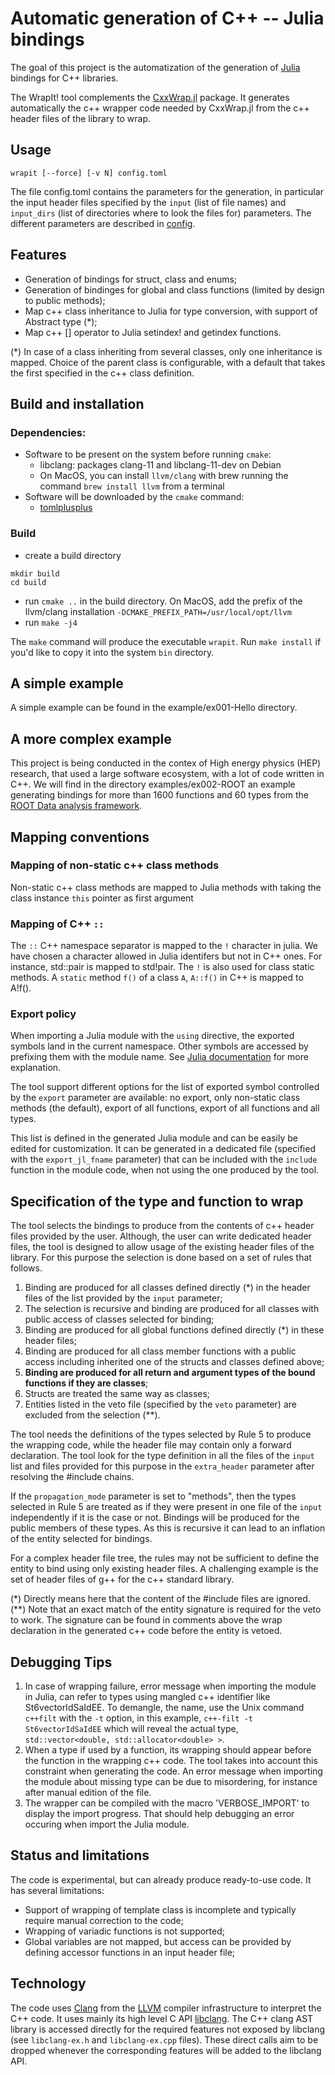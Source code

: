 # Automatic generation of C++ -- Julia bindings

The goal of this project is the automatization of the generation of [Julia](https://julialang.org) bindings for C++ libraries.

The WrapIt! tool complements the [CxxWrap.jl](https://github.com/JuliaInterop/CxxWrap.jl) package. It generates automatically the c++ wrapper code needed by CxxWrap.jl from the c++ header files of the library to wrap.

## Usage

```
wrapit [--force] [-v N] config.toml
```

The file config.toml contains the parameters for the generation, in particular the input header files specified by the `input` (list of file names) and `input_dirs` (list of directories where to look the files for) parameters. The different parameters are described in [config](doc/config.md).

## Features

  * Generation of bindings for struct, class and enums;
  * Generation of bindinges for global and class functions (limited by design to public methods);
  * Map c++ class inheritance to Julia for type conversion, with support of Abstract type (*);
  * Map c++ [] operator to Julia setindex! and getindex functions.

(*) In case of a class inheriting from several classes, only one inheritance is mapped. Choice of the parent class is configurable, with a default that takes the first specified in the c++ class definition.

## Build and installation

### Dependencies:

  * Software to be present on the system before running `cmake`:
    * libclang: packages clang-11 and libclang-11-dev on Debian
    * On MacOS, you can install `llvm/clang` with brew running the command `brew install llvm` from a terminal
  * Software will be downloaded  by the `cmake` command:
    * [tomlplusplus](https://github.com/marzer/tomlplusplus.git)

### Build

  * create a build directory
  ```
  mkdir build
  cd build
  ```
  * run `cmake ..` in the  build directory. On MacOS, add the prefix of the llvm/clang installation `-DCMAKE_PREFIX_PATH=/usr/local/opt/llvm`  
  * run `make -j4`

The `make` command will produce the executable `wrapit`. Run `make install` if you'd like to copy it into the system `bin` directory.

## A simple example

A simple example can be found in the example/ex001-Hello directory.

## A more complex example

This project is being conducted in the contex of High energy physics (HEP) research, that used a large software ecosystem, with a lot of code written in C++. We will find in the directory examples/ex002-ROOT an example generating bindings for more than 1600 functions and 60 types from the [ROOT Data analysis framework](http://root.cern.ch).

## Mapping conventions

### Mapping of non-static c++ class methods

Non-static c++ class methods are mapped to Julia methods with taking the class instance `this` pointer as first argument

### Mapping of C++ `::`

The `::` C++ namespace separator is mapped to the `!` character in julia. We have chosen a character allowed in Julia identifers but not in C++ ones. For instance, std::pair is mapped to std!pair. The `!` is also used for class static methods. A `static` method `f()` of a class `A`, `A::f()` in C++ is mapped to A!f().

### Export policy

When importing a Julia module with the `using` directive, the exported symbols land in the current namespace. Other symbols are accessed by prefixing them with the module name. See [Julia documentation](https://docs.julialang.org/en/v1/manual/modules/#namespace-management) for more explanation.

The tool support different options for the list of exported symbol controlled by the `export` parameter  are available: no export, only non-static class methods (the default), export of all functions, export of all functions and all types.

This list is defined in the generated Julia module and can be easily be edited for customization. It can be generated in a dedicated file (specified with the `export_jl_fname` parameter) that can be included with the `include` function in the module code, when not using the one produced by the tool.

## Specification of the type and function to wrap

The tool selects the bindings to produce from the contents of c++ header files provided by the user. Although, the user can write dedicated header files, the tool is designed to allow usage of the existing header files of the library. For this purpose the selection is done based on a set of rules that follows.

   1. Binding are produced for all classes defined directly (\*) in the header files of the list provided by the `input` parameter;
   2. The selection is recursive and binding are produced for all classes with public access of classes  selected for binding;
   3. Binding are produced for all global functions defined directly (*) in these header files;
   4. Binding are produced for all class member functions with a public access including inherited one of the structs and classes defined above;
   5. **Binding are produced for all return and argument types of the bound functions if they are classes**;
   6. Structs are treated the same way as classes;
   7. Entities listed in the veto file (specified by the `veto` parameter) are excluded from the selection (\*\*).

The tool needs the definitions of the types selected by Rule 5 to produce the wrapping code, while the header file may contain only a forward declaration. The tool look for the type definition in all the files of the `input` list and files provided for this purpose in the `extra_header` parameter after resolving the #include chains.

If the `propagation_mode` parameter is set to "methods", then the types selected in Rule 5 are treated as if they were present in one file of the `input` independently if it is the case or not. Bindings will be produced for the public members of these types. As this is recursive it can lead to an inflation of the entity selected for bindings.

For a complex header file tree, the rules may not be sufficient to define the entity to bind using only existing header files. A challenging example is the set of header files of g++ for the c++ standard library.


(\*) Directly means here that the content of the #include files are ignored.
(\*\*) Note that an exact match of the entity signature is required for the veto to work. The signature can be found in comments above the wrap declaration in the generated c++ code before the entity is vetoed.

## Debugging Tips

   1. In case of wrapping failure, error message when importing the module in Julia, can refer to types using mangled c++ identifier like St6vectorIdSaIdEE. To demangle, the name, use the Unix command `c++filt` with the `-t` option, in this example, `c++-filt -t St6vectorIdSaIdEE` which will reveal the actual type, `std::vector<double, std::allocator<double> >`.
   2. When a type if used by a function, its wrapping should appear before the function in the wrapping c++ code. The tool takes into account this constraint when generating the code. An error message when importing the module about missing type can be due to misordering, for instance after manual edition of the file.
   3. The wrapper can be compiled with the macro 'VERBOSE_IMPORT' to display the import progress. That should help debugging an error occuring when import the Julia module.

## Status and limitations

The code is experimental, but can already produce ready-to-use code. It has several limitations:

  * Support of wrapping of template class is incomplete and typically require manual correction to the code;
  * Wrapping of variadic functions is not supported;
  * Global variables are not mapped, but access can be provided by defining accessor functions in an input header file;
  

## Technology

The code uses [Clang](https://clang.llvm.org/) from the [LLVM](https://llvm.org/) compiler infrastructure to interpret the C++ code. It uses mainly its high level C API [libclang](https://clang.llvm.org/docs/Tooling.html#libclang). The C++ clang AST library is accessed directly for the required features not exposed by libclang (see `libclang-ex.h` and `libclang-ex.cpp` files). These direct calls aim to be dropped whenever the corresponding features will be added to the libclang API.

